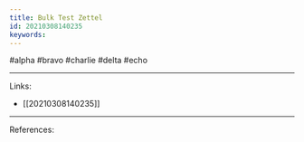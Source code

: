 ```yaml
---
title: Bulk Test Zettel
id: 20210308140235
keywords:
---
```

#alpha #bravo #charlie #delta #echo

---
Links:

- [[20210308140235]]

---
References:
